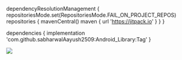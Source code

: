 dependencyResolutionManagement {
		repositoriesMode.set(RepositoriesMode.FAIL_ON_PROJECT_REPOS)
		repositories {
			  mavenCentral()
        maven { url 'https://jitpack.io' }
    }
}

dependencies {
    implementation 'com.github.sabharwalAayush2509:Android_Library:Tag'
}

[![](https://jitpack.io/v/sabharwalAayush2509/Android_Library.svg)](https://jitpack.io/#sabharwalAayush2509/Android_Library)
